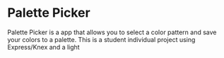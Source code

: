 # Palette Picker

Palette Picker is a app that allows you to select a color pattern and save your colors to a palette. This is a student individual project using Express/Knex and a light 

